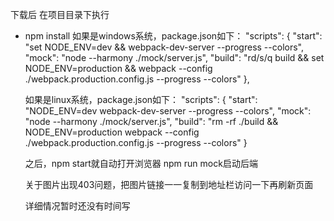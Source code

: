 

下载后 在项目目录下执行
- npm install
如果是windows系统，package.json如下：
"scripts": {
    "start": "set NODE_ENV=dev && webpack-dev-server --progress --colors",
    "mock": "node --harmony ./mock/server.js",
    "build": "rd/s/q build && set NODE_ENV=production && webpack --config ./webpack.production.config.js --progress --colors"
  },

  如果是linux系统，package.json如下：
   "scripts": {
    "start": "NODE_ENV=dev webpack-dev-server --progress --colors",
    "mock": "node --harmony ./mock/server.js",
    "build": "rm -rf ./build && NODE_ENV=production webpack --config ./webpack.production.config.js --progress --colors"
  }



  之后，npm start就自动打开浏览器
  npm run mock启动后端


  关于图片出现403问题，把图片链接一一复制到地址栏访问一下再刷新页面



  详细情况暂时还没有时间写